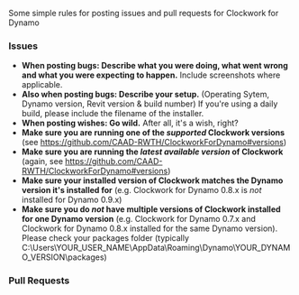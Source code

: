 Some simple rules for posting issues and pull requests for Clockwork for Dynamo

### Issues
- **When posting bugs: Describe what you were doing, what went wrong and what you were expecting to happen.** Include screenshots where applicable.
- **Also when posting bugs: Describe your setup.** (Operating Sytem, Dynamo version, Revit version & build number) If you're using a daily build, please include the filename of the installer.
- **When posting wishes: Go wild.** After all, it's a wish, right?
- **Make sure you are running one of the *supported* Clockwork versions** (see https://github.com/CAAD-RWTH/ClockworkForDynamo#versions)
- **Make sure you are running the *latest available version* of Clockwork** (again, see https://github.com/CAAD-RWTH/ClockworkForDynamo#versions)
- **Make sure your installed version of Clockwork matches the Dynamo version it's installed for** (e.g. Clockwork for Dynamo 0.8.x is *not* installed for Dynamo 0.9.x)
- **Make sure you do *not* have multiple versions of Clockwork installed for one Dynamo version** (e.g. Clockwork for Dynamo 0.7.x and Clockwork for Dynamo 0.8.x installed for the same Dynamo version). Please check your packages folder (typically C:\Users\YOUR_USER_NAME\AppData\Roaming\Dynamo\YOUR_DYNAMO_VERSION\packages)

### Pull Requests
